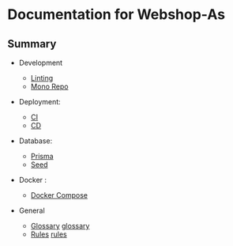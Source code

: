 # Documentation for Webshop-As

## Summary

- Development
  - [Linting][linting]
  - [Mono Repo][monorepo]
 
- Deployment:
  - [CI][ci]
  - [CD][cd]

- Database:
  - [Prisma][Prisma]
  - [Seed][Seed]

- Docker :
  - [Docker Compose][docker]

- General
  - [Glossary] [glossary]
  - [Rules] [rules]

[//]: # "--- Images and links section ---"
[linting]: development/linting.md
[monorepo]: development/mono-repo.md
[dev-and-prod]: general/dev-and-prod.md
[glossary]: general/glossary.md
[rules]: general/rules.md
[ci]: ci-cd/ci.md
[cd]: ci-cd/cd.md
[Prisma]: database/prisma.md
[Seed]: database/seed.md
[docker]: docker/compose.md

